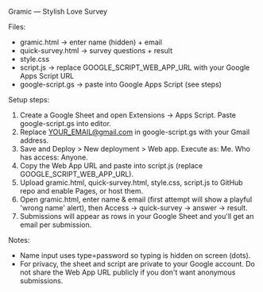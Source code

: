 Gramic — Stylish Love Survey

Files:
- gramic.html  -> enter name (hidden) + email
- quick-survey.html -> survey questions + result
- style.css
- script.js -> replace GOOGLE_SCRIPT_WEB_APP_URL with your Google Apps Script URL
- google-script.gs -> paste into Google Apps Script (see steps)

Setup steps:
1) Create a Google Sheet and open Extensions → Apps Script. Paste google-script.gs into editor.
2) Replace YOUR_EMAIL@gmail.com in google-script.gs with your Gmail address.
3) Save and Deploy > New deployment > Web app. Execute as: Me. Who has access: Anyone.
4) Copy the Web App URL and paste into script.js (replace GOOGLE_SCRIPT_WEB_APP_URL).
5) Upload gramic.html, quick-survey.html, style.css, script.js to GitHub repo and enable Pages, or host them.
6) Open gramic.html, enter name & email (first attempt will show a playful 'wrong name' alert), then Access -> quick-survey -> answer -> result.
7) Submissions will appear as rows in your Google Sheet and you'll get an email per submission.

Notes:
- Name input uses type=password so typing is hidden on screen (dots).
- For privacy, the sheet and script are private to your Google account. Do not share the Web App URL publicly if you don't want anonymous submissions.
